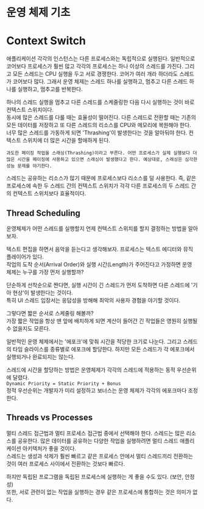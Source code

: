 #  운영 체제 기초
# Context Switch
애플리케이션 각각의 인스턴스는 다른 프로세스와는 독립적으로 실행된다. 일반적으로 코어보다 프로세스가 훨씬 많고 각각의 프로세스는 하나 이상의 스레드를 가진다. 그리고 모든 스레드는 CPU 실행을 두고 서로 경쟁한다. 코어가 여러 개라 하더라도 스레드가 코어보다 많다. 그래서 운영 체제는 스레드 하나를 실행하고, 멈추고 다른 스레드 하나를 실행하고, 멈추고를 반복한다.  
  
하나의 스레드 실행을 멈추고 다른 스레드를 스케줄링한 다음 다시 실행하는 것이 바로 컨텍스트 스위치이다.  
동시에 많은 스레드를 다룰 때는 효율성이 떨어진다. 다른 스레드로 전환할 때는 기존의 모든 데이터를 저장하고 또 다른 스레드의 리소스를 CPU와 메모리에 복원해야 한다.  
너무 많은 스레드를 가동하게 되면 'Thrashing'이 발생한다는 것을 알아둬야 한다. 컨텍스트 스위치에 더 많은 시간을 할애하게 된다.  
```text
과도한 페이징 작업을 스래싱(Thrashing)이라고 부른다. 어떤 프로세스가 실제 실행보다 더 많은 시간을 페이징에 사용하고 있으면 스래싱이 발생했다고 한다. 예상대로, 스래싱은 심각한 성능 문제를 야기한다.
```
스레드는 공유하는 리소스가 많기 때문에 프로세스보다 리소스를 덜 사용한다. 즉, 같은 프로세스에 속한 두 스레드 간의 컨텍스트 스위치가 각각 다른 프로세스의 두 스레드 간의 컨텍스트 스위치보다 효율적이다.
## Thread Scheduling
운영체제가 어떤 스레드를 실행할지 언제 컨텍스트 스위치를 할지 결정하는 방법을 알아보자.  
  
텍스트 편집을 하면서 음악을 듣는다고 생각해보자. 프로세스는 텍스트 에디터와 뮤직 플레이어가 있다.  
작업의 도착 순서(Arrival Order)와 실행 시간(Length)가 주어진다고 가정하면 운영 체제는 누구를 가장 먼저 실행할까?  
  
단순하게 선착순으로 짠다면, 실행 시간이 긴 스레드가 먼저 도착하면 다른 스레드에 '기아 현상'이 발생한다는 것이다.  
특히 UI 스레드 입장서는 응답성을 방해해 최악의 사용자 경험을 야기할 것이다.  
  
그렇다면 짧은 순서로 스케줄링 해볼까?  
가장 짧은 작업을 항상 맨 앞에 배치하게 되면 계산이 들어간 긴 작업들은 영원히 실행될 수 없을지도 모른다.
  
일반적인 운영 체제에서는 '에포크'에 맞춰 시간을 적당한 크기로 나눈다. 그리고 스레드의 타임 슬라이스를 종류별로 에포크에 할당한다. 하지만 모든 스레드가 각 에포크에서 실행되거나 완료되지는 않는다.  
  
스레드에 시간을 할당하는 방법은 운영체제가 각각의 스레드에 적용하는 동적 우선순위에 달렸다.  
`Dynamic Priority = Static Priority + Bonus`  
정적 우선순위는 개발자가 미리 설정하고 보너스는 운영 체제가 각각의 에포크마다 조정한다.  
## Threads vs Processes
멀티 스레드 접근법과 멀티 프로세스 접근법 중에서 선택해야 한다.
스레드는 많은 리소스를 공유한다. 많은 데이터를 공유하는 다양한 작업을 실행하려면 멀티 스레드 애플리케이션 아키텍처가 좋을 것이다.  
스레드는 생성과 삭제가 훨씬 빠르고 같은 프로세스 안에서 멀티 스레드끼리 전환하는 것이 여러 프로세스 사이에서 전환하는 것보다 빠르다.  
  
하지만 독립된 프로그램을 독립된 프로세스에 실행하는 게 좋을 수도 있다. (보안, 안정성)  
또한, 서로 관련이 없는 작업을 실행하는 경우 같은 프로세스에 통합하는 것은 의미가 없다.  